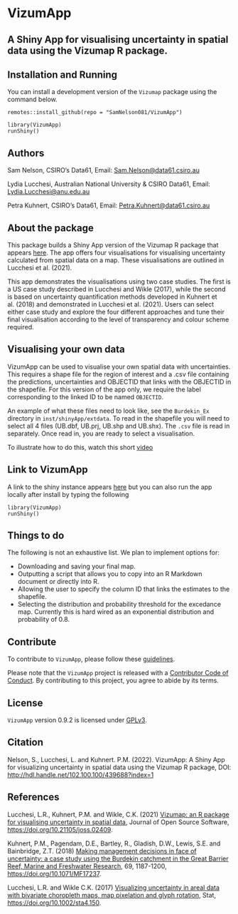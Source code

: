 
# VizumApp

## A Shiny App for visualising uncertainty in spatial data using the Vizumap R package.

## Installation and Running

You can install a development version of the `Vizumap` package using the
command below.

    remotes::install_github(repo = "SamNelson081/VizumApp")

    library(VizumApp)
    runShiny()

## Authors

Sam Nelson, CSIRO’s Data61, Email: <Sam.Nelson@data61.csiro.au>

Lydia Lucchesi, Australian National University & CSIRO Data61, Email:
<Lydia.Lucchesi@anu.edu.au>

Petra Kuhnert, CSIRO’s Data61, Email: <Petra.Kuhnert@data61.csiro.au>

## About the package

This package builds a Shiny App version of the Vizumap R package that
appears [here](https://github.com/lydialucchesi/Vizumap). The app offers
four visualisations for visualising uncertainty calculated from spatial
data on a map. These visualisations are outlined in Lucchesi et
al. (2021).

This app demonstrates the visualisations using two case studies. The
first is a US case study described in Lucchesi and Wikle (2017), while
the second is based on uncertainty quantification methods developed in
Kuhnert et al. (2018) and demonstrated in Lucchesi et al. (2021). Users
can select either case study and explore the four different approaches
and tune their final visualisation according to the level of
transparency and colour scheme required.

## Visualising your own data

VizumApp can be used to visualise your own spatial data with
uncertainties. This requires a shape file for the region of interest and
a .csv file containing the predictions, uncertainties and OBJECTID that
links with the OBJECTID in the shapefile. For this version of the app
only, we require the label corresponding to the linked ID to be named
`OBJECTID`.

An example of what these files need to look like, see the `Burdekin_Ex`
directory in `inst/shinyApp/extdata`. To read in the shapefile you will
need to select all 4 files (UB.dbf, UB.prj, UB.shp and UB.shx). The
`.csv` file is read in separately. Once read in, you are ready to select
a visualisation.

To illustrate how to do this, watch this short [video](https://youtu.be/LkX59z99Bo4)

## Link to VizumApp

A link to the shiny instance appears
[here](https://shiny.csiro.au/VizumApp/) but you can also run the app
locally after install by typing the following

    library(VizumApp)
    runShiny()

## Things to do

The following is not an exhaustive list. We plan to implement options
for:

-   Downloading and saving your final map.
-   Outputting a script that allows you to copy into an R Markdown
    document or directly into R.
-   Allowing the user to specify the column ID that links the estimates
    to the shapefile.
-   Selecting the distribution and probability threshold for the
    excedance map. Currently this is hard wired as an exponential
    distribution and probability of 0.8.

## Contribute

To contribute to `VizumApp`, please follow these
[guidelines](CONTRIBUTING.md).

Please note that the `VizumApp` project is released with a [Contributor
Code of Conduct](CONDUCT.md). By contributing to this project, you agree
to abide by its terms.

## License

`VizumApp` version 0.9.2 is licensed under [GPLv3](LICENSE.md).

## Citation

Nelson, S., Lucchesi, L. and Kuhnert. P.M. (2022). VizumApp: A Shiny App
for visualizing uncertainty in spatial data using the Vizumap R package,
DOI: <http://hdl.handle.net/102.100.100/439688?index=1>

## References

Lucchesi, L.R., Kuhnert, P.M. and Wikle, C.K. (2021) [Vizumap: an R
package for visualising uncertainty in spatial
data](https://doi.org/10.21105/joss.02409), Journal of Open Source
Software, <https://doi.org/10.21105/joss.02409>.

Kuhnert, P.M., Pagendam, D.E., Bartley, R., Gladish, D.W., Lewis, S.E.
and Bainbridge, Z.T. (2018) [Making management decisions in face of
uncertainty: a case study using the Burdekin catchment in the Great
Barrier Reef, Marine and Freshwater
Research](https://publications.csiro.au/publications/#publication/PIcsiro:EP168206),
69, 1187-1200, <https://doi.org/10.1071/MF17237>.

Lucchesi, L.R. and Wikle C.K. (2017) [Visualizing uncertainty in areal
data with bivariate choropleth maps, map pixelation and glyph
rotation](http://faculty.missouri.edu/~wiklec/LucchesiWikle2017Stat),
Stat, <https://doi.org/10.1002/sta4.150>.
